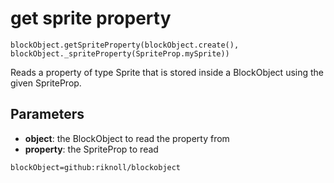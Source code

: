 # get sprite property

```sig
blockObject.getSpriteProperty(blockObject.create(), blockObject._spriteProperty(SpriteProp.mySprite))
```

Reads a property of type Sprite that is stored inside a BlockObject using the given SpriteProp.

## Parameters

* **object**: the BlockObject to read the property from
* **property**: the SpriteProp to read

```package
blockObject=github:riknoll/blockobject
```
